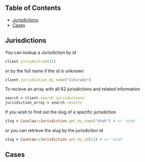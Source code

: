## Table of Contents

- [Jurisdictions](#jurisdictions)
- [Cases](#cases)

## Jurisdictions

You can lookup a Jurisdiction by id

```ruby
client.jurisdiction(31)
```

or by the full name if the id is unknown

```ruby
client.jurisdiction_by_name("Colorado")
```

To recieve an array with all 62 jurisdictions and related information

```ruby
search = client.search_jurisdictions
jurisdiction_array = search.results
```

If you wish to find out the slug of a specific jurisdiction

```ruby
slug = Caselaw::Jurisdiction.get_by_name("Utah") # => 'utah'
```

or you can retrieve the slug by the jurisdiction id

```ruby
slug = Caselaw::Jurisdiction.get_by_id(12) # => 'utah'
```

## Cases

